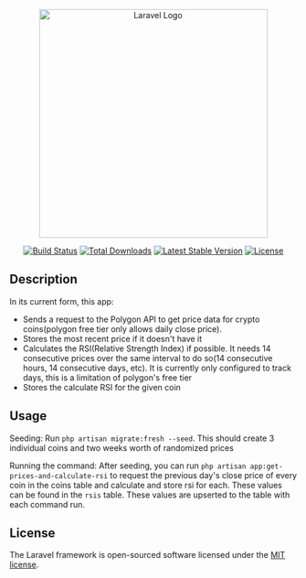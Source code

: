 <p align="center"><a href="https://laravel.com" target="_blank"><img src="https://raw.githubusercontent.com/laravel/art/master/logo-lockup/5%20SVG/2%20CMYK/1%20Full%20Color/laravel-logolockup-cmyk-red.svg" width="400" alt="Laravel Logo"></a></p>

<p align="center">
<a href="https://github.com/laravel/framework/actions"><img src="https://github.com/laravel/framework/workflows/tests/badge.svg" alt="Build Status"></a>
<a href="https://packagist.org/packages/laravel/framework"><img src="https://img.shields.io/packagist/dt/laravel/framework" alt="Total Downloads"></a>
<a href="https://packagist.org/packages/laravel/framework"><img src="https://img.shields.io/packagist/v/laravel/framework" alt="Latest Stable Version"></a>
<a href="https://packagist.org/packages/laravel/framework"><img src="https://img.shields.io/packagist/l/laravel/framework" alt="License"></a>
</p>

## Description

In its current form, this app:
- Sends a request to the Polygon API to get price data for crypto coins(polygon free tier only allows daily close price).
- Stores the most recent price if it doesn't have it
- Calculates the RSI(Relative Strength Index) if possible. It needs 14 consecutive prices over the same interval to do so(14 consecutive hours, 14 consecutive days, etc). It is currently only configured to track days, this is a limitation of polygon's free tier
- Stores the calculate RSI for the given coin

## Usage

Seeding: Run `php artisan migrate:fresh --seed`. This should create 3 individual coins and two weeks worth of randomized prices

Running the command: After seeding, you can run `php artisan app:get-prices-and-calculate-rsi` to request the previous day's close price of every coin in the coins table and calculate and store rsi for each. These values can be found in the `rsis` table. These values are upserted to the table with each command run.


## License

The Laravel framework is open-sourced software licensed under the [MIT license](https://opensource.org/licenses/MIT).
